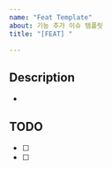 ```yaml
---
name: "Feat Template"
about: 기능 추가 이슈 템플릿
title: "[FEAT] "

---
```


## Description
- 

## TODO
- [ ] 
- [ ] 